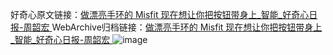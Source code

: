 好奇心原文链接：[做漂亮手环的 Misfit 现在想让你把按钮带身上_智能_好奇心日报-周韶宏 ](https://www.qdaily.com/articles/12308.html)
WebArchive归档链接：[做漂亮手环的 Misfit 现在想让你把按钮带身上_智能_好奇心日报-周韶宏 ](http://web.archive.org/web/20160802143321/http://www.qdaily.com/articles/12308.html)
![image](http://ww3.sinaimg.cn/large/007d5XDply1g3wiiakgjnj30u03ct7wh)